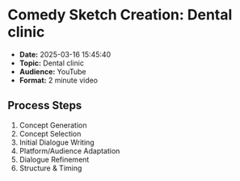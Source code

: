 # Comedy Sketch Creation: Dental clinic

- **Date:** 2025-03-16 15:45:40
- **Topic:** Dental clinic
- **Audience:** YouTube
- **Format:** 2 minute video

## Process Steps

1. Concept Generation
2. Concept Selection
3. Initial Dialogue Writing
4. Platform/Audience Adaptation
5. Dialogue Refinement
6. Structure & Timing
